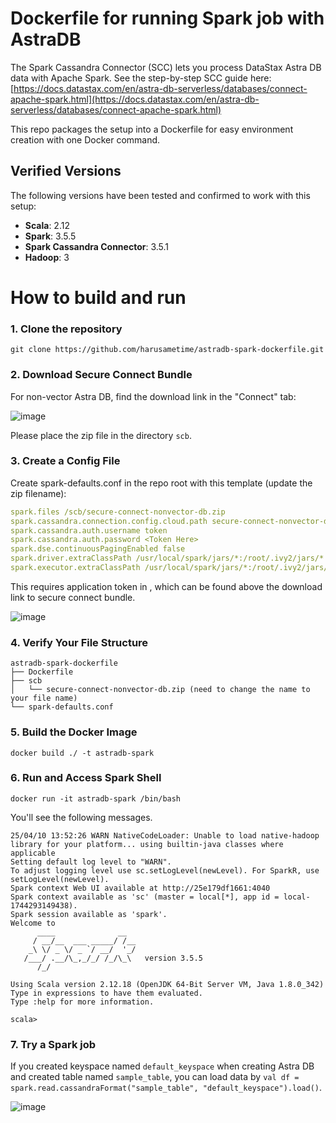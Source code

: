 # Dockerfile for running Spark job with AstraDB

The Spark Cassandra Connector (SCC) lets you process DataStax Astra DB data with Apache Spark. See the step-by-step SCC guide here:  
[https://docs.datastax.com/en/astra-db-serverless/databases/connect-apache-spark.html](https://docs.datastax.com/en/astra-db-serverless/databases/connect-apache-spark.html)  

This repo packages the setup into a Dockerfile for easy environment creation with one Docker command.

## Verified Versions
The following versions have been tested and confirmed to work with this setup:  
- **Scala**: 2.12  
- **Spark**: 3.5.5  
- **Spark Cassandra Connector**: 3.5.1  
- **Hadoop**: 3  


# How to build and run

### 1. Clone the repository

```shell
git clone https://github.com/harusametime/astradb-spark-dockerfile.git
```
### 2. Download Secure Connect Bundle

For non-vector Astra DB, find the download link in the "Connect" tab:

![image](https://github.com/user-attachments/assets/26d2fc8f-7c6f-4d7f-838a-bc4141e7950a)

Please place the zip file in the directory `scb`. 

### 3. Create a Config File

Create spark-defaults.conf in the repo root with this template (update the zip filename):  


```yaml
spark.files /scb/secure-connect-nonvector-db.zip
spark.cassandra.connection.config.cloud.path secure-connect-nonvector-db.zip
spark.cassandra.auth.username token
spark.cassandra.auth.password <Token Here>
spark.dse.continuousPagingEnabled false
spark.driver.extraClassPath /usr/local/spark/jars/*:/root/.ivy2/jars/*
spark.executor.extraClassPath /usr/local/spark/jars/*:/root/.ivy2/jars/*
```
This requires application token in <Token Here>, which can be found above the download link to secure connect bundle.

![image](https://github.com/user-attachments/assets/60ebc188-8627-414b-ae9e-76d3a11eda1e)

###  4. Verify Your File Structure

```
astradb-spark-dockerfile
├── Dockerfile
├── scb
│   └── secure-connect-nonvector-db.zip (need to change the name to your file name)
└── spark-defaults.conf
```

### 5. Build the Docker Image

```shell
docker build ./ -t astradb-spark
```

### 6. Run and Access Spark Shell


```shell 
docker run -it astradb-spark /bin/bash
```

You'll see the following messages.

```shell
25/04/10 13:52:26 WARN NativeCodeLoader: Unable to load native-hadoop library for your platform... using builtin-java classes where applicable
Setting default log level to "WARN".
To adjust logging level use sc.setLogLevel(newLevel). For SparkR, use setLogLevel(newLevel).
Spark context Web UI available at http://25e179df1661:4040
Spark context available as 'sc' (master = local[*], app id = local-1744293149438).
Spark session available as 'spark'.
Welcome to
      ____              __
     / __/__  ___ _____/ /__
    _\ \/ _ \/ _ `/ __/  '_/
   /___/ .__/\_,_/_/ /_/\_\   version 3.5.5
      /_/
         
Using Scala version 2.12.18 (OpenJDK 64-Bit Server VM, Java 1.8.0_342)
Type in expressions to have them evaluated.
Type :help for more information.

scala> 
```

### 7. Try a Spark job

If you created keyspace named `default_keyspace` when creating Astra DB and created table named `sample_table`, you can load data by `val df = spark.read.cassandraFormat("sample_table", "default_keyspace").load()`.

![image](https://github.com/user-attachments/assets/1dd29418-be64-46dd-8c91-66af8a88d86a)
